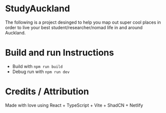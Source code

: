 # StudyAuckland
The following is a project desinged to help you map out super cool places in order to live your best student/researcher/nomad life in and around Auckland.

# Build and run Instructions
- Build with `npm run build`
- Debug run with `npm run dev`

# Credits / Attribution
Made with love using React + TypeScript + Vite + ShadCN + Netlify